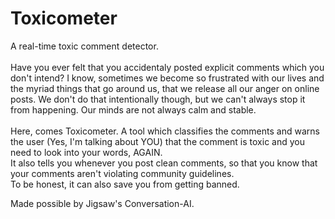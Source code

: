 # Toxicometer
A real-time toxic comment detector.<br><br>
Have you ever felt that you accidentaly posted explicit comments which you don't intend? I know, sometimes we become so frustrated with our lives and the myriad things that go around us, that we release all our anger on online posts. We don't do that intentionally though, but we can't always stop it from happening. Our minds are not always calm and stable. <br><br>
Here, comes Toxicometer. A tool which classifies the comments and warns the user (Yes, I'm talking about YOU) that the comment is toxic and you need to look into your words, AGAIN. <br>It also tells you whenever you post clean comments, so that you know that your comments aren't violating community guidelines. <br> To be honest, it can also save you from getting banned. 

Made possible by Jigsaw's Conversation-AI.
